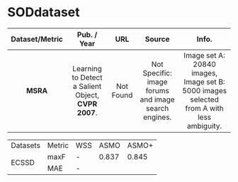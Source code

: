 # SODdataset


Dataset/Metric|Pub. / Year|URL|Source|Info.
:-: | :-: | :-: | :-: | :-:
**MSRA**|Learning to Detect a Salient Object, **CVPR 2007**.|Not Found|Not Specific: image forums and image search engines.| Image set A: 20840 images, Image set B: 5000 images selected from A with less ambiguity.


<table>
<tr>
    <td>Datasets</td>
    <td>Metric</td>
    <td>WSS</td>
    <td>ASMO</td>
    <td>ASMO+</td>
</tr>
<tr>                                      
    <td rowspan="2"> ECSSD <br/></td>
    <td>maxF</td>
    <td>-</td>
    <td>0.837</td>
    <td>0.845</td>
</tr>
<tr>
    <td>MAE</td>
    <td>-</td>
</tr>
</table>
